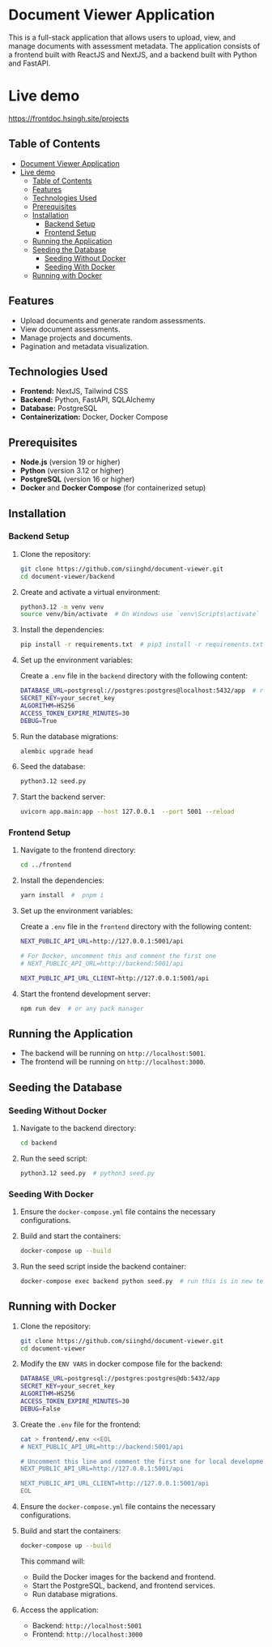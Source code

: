 
# Document Viewer Application

This is a full-stack application that allows users to upload, view, and manage documents with assessment metadata. The application consists of a frontend built with ReactJS and NextJS, and a backend built with Python and FastAPI.

# Live demo
https://frontdoc.hsingh.site/projects

## Table of Contents

- [Document Viewer Application](#document-viewer-application)
- [Live demo](#live-demo)
  - [Table of Contents](#table-of-contents)
  - [Features](#features)
  - [Technologies Used](#technologies-used)
  - [Prerequisites](#prerequisites)
  - [Installation](#installation)
    - [Backend Setup](#backend-setup)
    - [Frontend Setup](#frontend-setup)
  - [Running the Application](#running-the-application)
  - [Seeding the Database](#seeding-the-database)
    - [Seeding Without Docker](#seeding-without-docker)
    - [Seeding With Docker](#seeding-with-docker)
  - [Running with Docker](#running-with-docker)

## Features

- Upload documents and generate random assessments.
- View document assessments.
- Manage projects and documents.
- Pagination and metadata visualization.

## Technologies Used

- **Frontend:** NextJS, Tailwind CSS
- **Backend:** Python, FastAPI, SQLAlchemy
- **Database:** PostgreSQL
- **Containerization:** Docker, Docker Compose

## Prerequisites

- **Node.js** (version 19 or higher)
- **Python** (version 3.12 or higher)
- **PostgreSQL** (version 16 or higher)
- **Docker** and **Docker Compose** (for containerized setup)

## Installation

### Backend Setup

1. Clone the repository:

   ```sh
   git clone https://github.com/siinghd/document-viewer.git
   cd document-viewer/backend
   ```

2. Create and activate a virtual environment:

   ```sh
   python3.12 -m venv venv
   source venv/bin/activate  # On Windows use `venv\Scripts\activate`
   ```

3. Install the dependencies:

   ```sh
   pip install -r requirements.txt  # pip3 install -r requirements.txt
   ```

4. Set up the environment variables:

   Create a `.env` file in the `backend` directory with the following content:

   ```sh
   DATABASE_URL=postgresql://postgres:postgres@localhost:5432/app  # replace this
   SECRET_KEY=your_secret_key
   ALGORITHM=HS256
   ACCESS_TOKEN_EXPIRE_MINUTES=30
   DEBUG=True
   ```

5. Run the database migrations:

   ```sh
   alembic upgrade head
   ```

6. Seed the database:

   ```sh
   python3.12 seed.py
   ```

7. Start the backend server:

   ```sh
   uvicorn app.main:app --host 127.0.0.1  --port 5001 --reload
   ```

### Frontend Setup

1. Navigate to the frontend directory:

   ```sh
   cd ../frontend
   ```

2. Install the dependencies:

   ```sh
   yarn install  #  pnpm i
   ```

3. Set up the environment variables:

   Create a `.env` file in the `frontend` directory with the following content:

   ```sh
   NEXT_PUBLIC_API_URL=http://127.0.0.1:5001/api

   # For Docker, uncomment this and comment the first one
   # NEXT_PUBLIC_API_URL=http://backend:5001/api 

   NEXT_PUBLIC_API_URL_CLIENT=http://127.0.0.1:5001/api 
   ```

4. Start the frontend development server:

   ```sh
   npm run dev  # or any pack manager
   ```

## Running the Application

- The backend will be running on `http://localhost:5001`.
- The frontend will be running on `http://localhost:3000`.

## Seeding the Database

### Seeding Without Docker

1. Navigate to the backend directory:

   ```sh
   cd backend
   ```

2. Run the seed script:

   ```sh
   python3.12 seed.py  # python3 seed.py
   ```

### Seeding With Docker

1. Ensure the `docker-compose.yml` file contains the necessary configurations.

2. Build and start the containers:

   ```sh
   docker-compose up --build
   ```

3. Run the seed script inside the backend container:

   ```sh
   docker-compose exec backend python seed.py  # run this is in new terminal window
   ```

## Running with Docker

1. Clone the repository:

   ```sh
   git clone https://github.com/siinghd/document-viewer.git
   cd document-viewer
   ```

2. Modify  the `ENV VARS` in docker compose file  for the backend:

   ```sh
   DATABASE_URL=postgresql://postgres:postgres@db:5432/app 
   SECRET_KEY=your_secret_key
   ALGORITHM=HS256
   ACCESS_TOKEN_EXPIRE_MINUTES=30
   DEBUG=False
   ```

3. Create the `.env` file for the frontend:

   ```sh
   cat > frontend/.env <<EOL
   # NEXT_PUBLIC_API_URL=http://backend:5001/api

   # Uncomment this line and comment the first one for local development
   NEXT_PUBLIC_API_URL=http://127.0.0.1:5001/api 

   NEXT_PUBLIC_API_URL_CLIENT=http://127.0.0.1:5001/api
   EOL
   ```

4. Ensure the `docker-compose.yml` file contains the necessary configurations.

5. Build and start the containers:

   ```sh
   docker-compose up --build
   ```

   This command will:
   - Build the Docker images for the backend and frontend.
   - Start the PostgreSQL, backend, and frontend services.
   - Run database migrations.

6. Access the application:

   - Backend: `http://localhost:5001`
   - Frontend: `http://localhost:3000`

